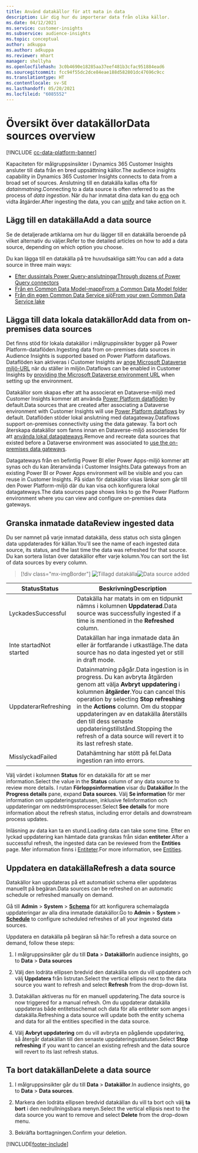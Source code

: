 ```yaml
---
title: Använd datakällor för att mata in data
description: Lär dig hur du importerar data från olika källor.
ms.date: 04/12/2021
ms.service: customer-insights
ms.subservice: audience-insights
ms.topic: conceptual
author: adkuppa
ms.author: adkuppa
ms.reviewer: mhart
manager: shellyha
ms.openlocfilehash: 3c0b4690e18285aa37eef481b3cfac951884ead6
ms.sourcegitcommit: fcc94f55dc2dce84eae188d582801dc47696c9cc
ms.translationtype: HT
ms.contentlocale: sv-SE
ms.lasthandoff: 05/20/2021
ms.locfileid: "6085552"
---
```

# <a name="data-sources-overview"></a><span data-ttu-id="299cb-103">Översikt över datakällor</span><span class="sxs-lookup"><span data-stu-id="299cb-103">Data sources overview</span></span>

[!INCLUDE [cc-data-platform-banner](../includes/cc-data-platform-banner.md)]

<span data-ttu-id="299cb-104">Kapaciteten för målgruppsinsikter i Dynamics 365 Customer Insights ansluter till data från en bred uppsättning källor.</span><span class="sxs-lookup"><span data-stu-id="299cb-104">The audience insights capability in Dynamics 365 Customer Insights connects to data from a broad set of sources.</span></span> <span data-ttu-id="299cb-105">Anslutning till en datakälla kallas ofta för *datainmatning*.</span><span class="sxs-lookup"><span data-stu-id="299cb-105">Connecting to a data source is often referred to as the process of *data ingestion*.</span></span> <span data-ttu-id="299cb-106">När du har inmatat dina data kan du [ena](data-unification.md) och vidta åtgärder.</span><span class="sxs-lookup"><span data-stu-id="299cb-106">After ingesting the data, you can [unify](data-unification.md) and take action on it.</span></span>

## <a name="add-a-data-source"></a><span data-ttu-id="299cb-107">Lägg till en datakälla</span><span class="sxs-lookup"><span data-stu-id="299cb-107">Add a data source</span></span>

<span data-ttu-id="299cb-108">Se de detaljerade artiklarna om hur du lägger till en datakälla beroende på vilket alternativ du väljer.</span><span class="sxs-lookup"><span data-stu-id="299cb-108">Refer to the detailed articles on how to add a data source, depending on which option you choose.</span></span>

<span data-ttu-id="299cb-109">Du kan lägga till en datakälla på tre huvudsakliga sätt:</span><span class="sxs-lookup"><span data-stu-id="299cb-109">You can add a data source in three main ways:</span></span>

- [<span data-ttu-id="299cb-110">Efter dussintals Power Query-anslutningar</span><span class="sxs-lookup"><span data-stu-id="299cb-110">Through dozens of Power Query connectors</span></span>](connect-power-query.md)
- [<span data-ttu-id="299cb-111">Från en Common Data Model-mapp</span><span class="sxs-lookup"><span data-stu-id="299cb-111">From a Common Data Model folder</span></span>](connect-common-data-model.md)
- [<span data-ttu-id="299cb-112">Från din egen Common Data Service sjö</span><span class="sxs-lookup"><span data-stu-id="299cb-112">From your own Common Data Service lake</span></span>](connect-common-data-service-lake.md)

## <a name="add-data-from-on-premises-data-sources"></a><span data-ttu-id="299cb-113">Lägga till data lokala datakällor</span><span class="sxs-lookup"><span data-stu-id="299cb-113">Add data from on-premises data sources</span></span>

<span data-ttu-id="299cb-114">Det finns stöd för lokala datakällor i målgruppinsikter bygger på Power Platform-dataflöden.</span><span class="sxs-lookup"><span data-stu-id="299cb-114">Ingesting data from on-premises data sources in Audience Insights is supported based on Power Platform dataflows.</span></span> <span data-ttu-id="299cb-115">Dataflöden kan aktiveras i Customer Insights av [ange Microsoft Dataverse miljö-URL](manage-environments.md#create-an-environment-in-an-existing-organization) när du ställer in miljön.</span><span class="sxs-lookup"><span data-stu-id="299cb-115">Dataflows can be enabled in Customer Insights by [providing the Microsoft Dataverse environment URL](manage-environments.md#create-an-environment-in-an-existing-organization) when setting up the environment.</span></span>

<span data-ttu-id="299cb-116">Datakällor som skapas efter att ha associerat en Dataverse-miljö med Customer Insights kommer att använda [Power Platform dataflöden](/power-query/dataflows/overview-dataflows-across-power-platform-dynamics-365) by default.</span><span class="sxs-lookup"><span data-stu-id="299cb-116">Data sources that are created after associating a Dataverse environment with Customer Insights will use [Power Platform dataflows](/power-query/dataflows/overview-dataflows-across-power-platform-dynamics-365) by default.</span></span> <span data-ttu-id="299cb-117">Dataflöden stöder lokal anslutning med datagateway.</span><span class="sxs-lookup"><span data-stu-id="299cb-117">Dataflows support on-premises connectivity using the data gateway.</span></span> <span data-ttu-id="299cb-118">Ta bort och återskapa datakällor som fanns innan en Dataverse-miljö associerades för att [använda lokal datagateways](/powerapps/maker/data-platform/using-dataflows-with-on-premises-data.md).</span><span class="sxs-lookup"><span data-stu-id="299cb-118">Remove and recreate data sources that existed before a Dataverse environment was associated to [use the on-premises data gateways](/powerapps/maker/data-platform/using-dataflows-with-on-premises-data.md).</span></span>

<span data-ttu-id="299cb-119">Datagateways från en befintlig Power BI eller Power Apps-miljö kommer att synas och du kan återanvända i Customer Insights.</span><span class="sxs-lookup"><span data-stu-id="299cb-119">Data gateways from an existing Power BI or Power Apps environment will be visible and you can reuse in Customer Insights.</span></span> <span data-ttu-id="299cb-120">På sidan för datakällor visas länkar som går till den Power Platform-miljö där du kan visa och konfigurera lokal datagateways.</span><span class="sxs-lookup"><span data-stu-id="299cb-120">The data sources page shows links to go the Power Platform environment where you can view and configure on-premises data gateways.</span></span>

## <a name="review-ingested-data"></a><span data-ttu-id="299cb-121">Granska inmatade data</span><span class="sxs-lookup"><span data-stu-id="299cb-121">Review ingested data</span></span>

<span data-ttu-id="299cb-122">Du ser namnet på varje inmatad datakälla, dess status och sista gången data uppdaterades för källan.</span><span class="sxs-lookup"><span data-stu-id="299cb-122">You'll see the name of each ingested data source, its status, and the last time the data was refreshed for that source.</span></span> <span data-ttu-id="299cb-123">Du kan sortera listan över datakällor efter varje kolumn.</span><span class="sxs-lookup"><span data-stu-id="299cb-123">You can sort the list of data sources by every column.</span></span>

> [!div class="mx-imgBorder"]
> <span data-ttu-id="299cb-124">![Tillagd datakälla](media/configure-data-datasource-added.png "Tillagd datakälla")</span><span class="sxs-lookup"><span data-stu-id="299cb-124">![Data source added](media/configure-data-datasource-added.png "Data source added")</span></span>

|<span data-ttu-id="299cb-125">Status</span><span class="sxs-lookup"><span data-stu-id="299cb-125">Status</span></span>  |<span data-ttu-id="299cb-126">Beskrivning</span><span class="sxs-lookup"><span data-stu-id="299cb-126">Description</span></span>  |
|---------|---------|
|<span data-ttu-id="299cb-127">Lyckades</span><span class="sxs-lookup"><span data-stu-id="299cb-127">Successful</span></span>   |<span data-ttu-id="299cb-128">Datakälla har matats in om en tidpunkt nämns i kolumnen **Uppdaterad**.</span><span class="sxs-lookup"><span data-stu-id="299cb-128">Data source was successfully ingested if a time is mentioned in the **Refreshed** column.</span></span>
|<span data-ttu-id="299cb-129">Inte startad</span><span class="sxs-lookup"><span data-stu-id="299cb-129">Not started</span></span>   |<span data-ttu-id="299cb-130">Datakällan har inga inmatade data än eller är fortfarande i utkastläge.</span><span class="sxs-lookup"><span data-stu-id="299cb-130">The data source has no data ingested yet or still in draft mode.</span></span>         |
|<span data-ttu-id="299cb-131">Uppdaterar</span><span class="sxs-lookup"><span data-stu-id="299cb-131">Refreshing</span></span>    |<span data-ttu-id="299cb-132">Datainmatning pågår.</span><span class="sxs-lookup"><span data-stu-id="299cb-132">Data ingestion is in progress.</span></span> <span data-ttu-id="299cb-133">Du kan avbryta åtgärden genom att välja **Avbryt uppdatering** i kolumnen **åtgärder**.</span><span class="sxs-lookup"><span data-stu-id="299cb-133">You can cancel this operation by selecting **Stop refreshing** in the **Actions** column.</span></span> <span data-ttu-id="299cb-134">Om du stoppar uppdateringen av en datakälla återställs den till dess senaste uppdateringstillstånd.</span><span class="sxs-lookup"><span data-stu-id="299cb-134">Stopping the refresh of a data source will revert it to its last refresh state.</span></span>       |
|<span data-ttu-id="299cb-135">Misslyckad</span><span class="sxs-lookup"><span data-stu-id="299cb-135">Failed</span></span>     |<span data-ttu-id="299cb-136">Datahämtning har stött på fel.</span><span class="sxs-lookup"><span data-stu-id="299cb-136">Data ingestion ran into errors.</span></span>         |

<span data-ttu-id="299cb-137">Välj värdet i kolumnen **Status** för en datakälla för att se mer information.</span><span class="sxs-lookup"><span data-stu-id="299cb-137">Select the value in the **Status** column of any data source to review more details.</span></span> <span data-ttu-id="299cb-138">I rutan **Förloppsinformation** visar du **Datakällor**.</span><span class="sxs-lookup"><span data-stu-id="299cb-138">In the **Progress details** pane, expand **Data sources**.</span></span> <span data-ttu-id="299cb-139">Välj **Se information** för mer information om uppdateringsstatusen, inklusive felinformation och uppdateringar om nedströmsprocesser.</span><span class="sxs-lookup"><span data-stu-id="299cb-139">Select **See details** for more information about the refresh status, including error details and downstream process updates.</span></span>

<span data-ttu-id="299cb-140">Inläsning av data kan ta en stund.</span><span class="sxs-lookup"><span data-stu-id="299cb-140">Loading data can take some time.</span></span> <span data-ttu-id="299cb-141">Efter en lyckad uppdatering kan hämtade data granskas från sidan **entiteter**.</span><span class="sxs-lookup"><span data-stu-id="299cb-141">After a successful refresh, the ingested data can be reviewed from the **Entities** page.</span></span> <span data-ttu-id="299cb-142">Mer information finns i [Entiteter](entities.md).</span><span class="sxs-lookup"><span data-stu-id="299cb-142">For more information, see [Entities](entities.md).</span></span>

## <a name="refresh-a-data-source"></a><span data-ttu-id="299cb-143">Uppdatera en datakälla</span><span class="sxs-lookup"><span data-stu-id="299cb-143">Refresh a data source</span></span>

<span data-ttu-id="299cb-144">Datakällor kan uppdateras på ett automatiskt schema eller uppdateras manuellt på begäran.</span><span class="sxs-lookup"><span data-stu-id="299cb-144">Data sources can be refreshed on an automatic schedule or refreshed manually on demand.</span></span> 

<span data-ttu-id="299cb-145">Gå till **Admin** > **System** > [**Schema**](system.md#schedule-tab) för att konfigurera schemalagda uppdateringar av alla dina inmatade datakällor.</span><span class="sxs-lookup"><span data-stu-id="299cb-145">Go to **Admin** > **System** > [**Schedule**](system.md#schedule-tab) to configure scheduled refreshes of all your ingested data sources.</span></span>

<span data-ttu-id="299cb-146">Uppdatera en datakälla på begäran så här:</span><span class="sxs-lookup"><span data-stu-id="299cb-146">To refresh a data source on demand, follow these steps:</span></span>

1. <span data-ttu-id="299cb-147">I målgruppsinsikter går du till **Data** > **Datakällor**</span><span class="sxs-lookup"><span data-stu-id="299cb-147">In audience insights, go to **Data** > **Data sources**</span></span>

2. <span data-ttu-id="299cb-148">Välj den lodräta ellipsen bredvid den datakälla som du vill uppdatera och välj **Uppdatera** från listrutan.</span><span class="sxs-lookup"><span data-stu-id="299cb-148">Select the vertical ellipsis next to the data source you want to refresh and select **Refresh** from the drop-down list.</span></span>

3. <span data-ttu-id="299cb-149">Datakällan aktiveras nu för en manuell uppdatering.</span><span class="sxs-lookup"><span data-stu-id="299cb-149">The data source is now triggered for a manual refresh.</span></span> <span data-ttu-id="299cb-150">Om du uppdaterar datakälla uppdateras både entitetsschemat och data för alla entiteter som anges i datakälla.</span><span class="sxs-lookup"><span data-stu-id="299cb-150">Refreshing a data source will update both the entity schema and data for all the entities specified in the data source.</span></span>

4. <span data-ttu-id="299cb-151">Välj **Avbryt uppdatering** om du vill avbryta en pågående uppdatering, så återgår datakällan till den senaste uppdateringsstatusen.</span><span class="sxs-lookup"><span data-stu-id="299cb-151">Select **Stop refreshing** if you want to cancel an existing refresh and the data source will revert to its last refresh status.</span></span>

## <a name="delete-a-data-source"></a><span data-ttu-id="299cb-152">Ta bort datakällan</span><span class="sxs-lookup"><span data-stu-id="299cb-152">Delete a data source</span></span>

1. <span data-ttu-id="299cb-153">I målgruppsinsikter går du till **Data** > **Datakällor**.</span><span class="sxs-lookup"><span data-stu-id="299cb-153">In audience insights, go to **Data** > **Data sources**.</span></span>

2. <span data-ttu-id="299cb-154">Markera den lodräta ellipsen bredvid datakällan du vill ta bort och välj **ta bort** i den nedrullningsbara menyn.</span><span class="sxs-lookup"><span data-stu-id="299cb-154">Select the vertical ellipsis next to the data source you want to remove and select **Delete** from the drop-down menu.</span></span>

3. <span data-ttu-id="299cb-155">Bekräfta borttagningen.</span><span class="sxs-lookup"><span data-stu-id="299cb-155">Confirm your deletion.</span></span>


[!INCLUDE[footer-include](../includes/footer-banner.md)]
